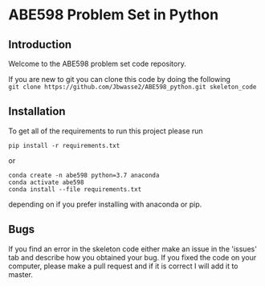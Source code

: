 
# ABE598 Problem Set in Python

## Introduction
Welcome to the ABE598 problem set code repository.

If you are new to git you can clone this code by doing the following  
`git clone https://github.com/Jbwasse2/ABE598_python.git skeleton_code`


## Installation
To get all of the requirements to run this project please run  

`pip install -r requirements.txt`  

or
```
conda create -n abe598 python=3.7 anaconda  
conda activate abe598  
conda install --file requirements.txt    
```

depending on if you prefer installing with anaconda or pip.

## Bugs
If you find an error in the skeleton code either make an issue in the 'issues' tab and describe how you obtained your bug. If you fixed the code on your computer, please make a pull request and if it is correct I will add it to master.

